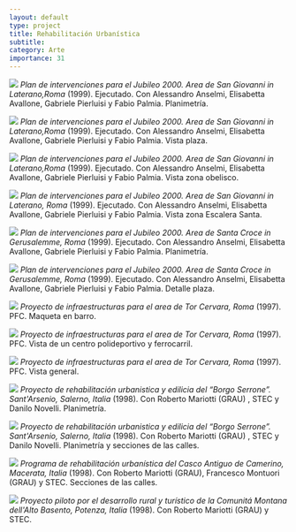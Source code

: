 ```yaml
---
layout: default
type: project
title: Rehabilitación Urbanística
subtitle:
category: Arte
importance: 31
---
```

![](1.jpg)
*Plan de intervenciones para el Jubileo 2000. Area de San Giovanni in Laterano,Roma* (1999). Ejecutado.
Con Alessandro Anselmi, Elisabetta Avallone, Gabriele Pierluisi y Fabio Palmia. Planimetría.

![](2.jpg)
*Plan de intervenciones para el Jubileo 2000. Area de San Giovanni in Laterano,Roma* (1999). Ejecutado.
Con Alessandro Anselmi, Elisabetta Avallone, Gabriele Pierluisi y Fabio Palmia. Vista plaza.

![](3.jpg)
*Plan de intervenciones para el Jubileo 2000. Area de San Giovanni in Laterano,Roma* (1999). Ejecutado.
Con Alessandro Anselmi, Elisabetta Avallone, Gabriele Pierluisi y Fabio Palmia. Vista zona obelisco.

![](4.jpg)
*Plan de intervenciones para el Jubileo 2000. Area de San Giovanni in Laterano, Roma* (1999). Ejecutado.
Con Alessandro Anselmi, Elisabetta Avallone, Gabriele Pierluisi y Fabio Palmia. Vista zona Escalera Santa.

![](5.jpg)
*Plan de intervenciones para el Jubileo 2000. Area de Santa Croce in Gerusalemme, Roma* (1999). Ejecutado.
Con Alessandro Anselmi, Elisabetta Avallone, Gabriele Pierluisi y Fabio Palmia. Planimetría.

![](6.jpg)
*Plan de intervenciones para el Jubileo 2000. Area de Santa Croce in Gerusalemme, Roma* (1999). Ejecutado.
Con Alessandro Anselmi, Elisabetta Avallone, Gabriele Pierluisi y Fabio Palmia. Detalle plaza.

![](7.jpg)
*Proyecto de infraestructuras para el area de Tor Cervara, Roma* (1997). PFC. Maqueta en barro.

![](8.jpg)
*Proyecto de infraestructuras para el area de Tor Cervara, Roma* (1997). PFC. Vista de un centro polideportivo y ferrocarril.


![](9.jpg)
*Proyecto de infraestructuras para el area de Tor Cervara, Roma* (1997). PFC. Vista general.


![](10.jpg)
*Proyecto de rehabilitación urbanistica y edilicia del “Borgo Serrone”. Sant'Arsenio, Salerno, Italia* (1998). Con Roberto Mariotti (GRAU) , STEC y Danilo Novelli. Planimetría.

![](11.jpg)
*Proyecto de rehabilitación urbanistica y edilicia del “Borgo Serrone”. Sant'Arsenio, Salerno, Italia* (1998). Con Roberto Mariotti (GRAU) , STEC y Danilo Novelli. Planimetría y secciones de las calles.

![](15.jpg)
*Programa de rehabilitación urbanística del Casco Antiguo de Camerino, Macerata, Italia* (1998). Con Roberto Mariotti (GRAU), Francesco Montuori (GRAU) y STEC. Secciones de las calles.

![](17.jpg)
*Proyecto piloto por el desarrollo rural y turístico de la Comunitá Montana dell'Alto Basento, Potenza, Italia* (1998). Con Roberto Mariotti (GRAU) y STEC.
